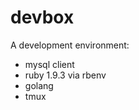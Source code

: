 devbox
=================
A development environment:
  * mysql client
  * ruby 1.9.3 via rbenv
  * golang
  * tmux
